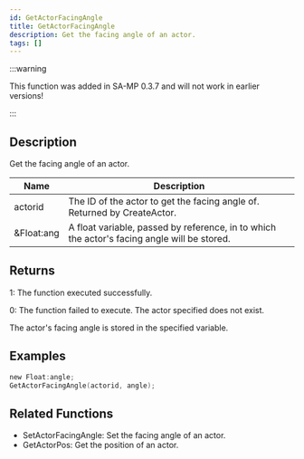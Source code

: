 ```yaml
---
id: GetActorFacingAngle
title: GetActorFacingAngle
description: Get the facing angle of an actor.
tags: []
---
```


:::warning

This function was added in SA-MP 0.3.7 and will not work in earlier versions!

:::

## Description

Get the facing angle of an actor.

| Name       | Description                                                                                 |
| ---------- | ------------------------------------------------------------------------------------------- |
| actorid    | The ID of the actor to get the facing angle of. Returned by CreateActor.                    |
| &Float:ang | A float variable, passed by reference, in to which the actor's facing angle will be stored. |

## Returns

1: The function executed successfully.

0: The function failed to execute. The actor specified does not exist.

The actor's facing angle is stored in the specified variable.

## Examples

```c
new Float:angle;
GetActorFacingAngle(actorid, angle);
```

## Related Functions

- SetActorFacingAngle: Set the facing angle of an actor.
- GetActorPos: Get the position of an actor.
